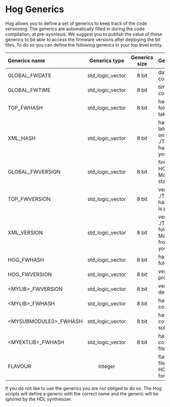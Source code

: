 # Hog Generics

Hog allows you to define a set of generics to keep track of the code versioning. 
The generics are automatically filled in during the code compilation, at pre-sysntesis.
We suggest you to publish the value of these generics to be able to access the firmware versions after deploying the bit files.
To do so you can define the following generics in your top level entity.

| Generics name           | Generics type      | Generics size | Generics description                                                                                                                                       |
|:------------------------|:------------------:|:-------------:|:-----------------------------------------------------------------------------------------------------------------------------------------------------------|
| GLOBAL_FWDATE           | std_logic_vector   | 8 bit         | date in wich the firmware is compiled it uses d/m/Y format |
| GLOBAL_FWTIME           | std_logic_vector   | 8 bit         | time in shich the firmware is compiled it uses 00H:M:S fromat  | 
| TOP_FWHASH              | std_logic_vector   | 8 bit         | hash code (git SHA) for the folder ./Top/\<project_name\> taken from the latest git commit   | 
| XML_HASH                | std_logic_vector   | 8 bit         | hash code (git SHA) for the latest commit in which at least one of the the files in ./Top/\<project_name\>/xml/xm.lst has been modified, available if your project uses IPbus    |
| GLOBAL_FWVERSION        | std_logic_vector   | 8 bit         | firmware version produced by HOG, it has the form MajorMinorCommit, is produced starting from the latest ta    | 
| TOP_FWVERSION           | std_logic_vector   | 8 bit         | version for the ./Top/\<project_name\> folder, it has the form MajorMinorCommit, is produced from the latest tag   |
| XML_VERSION             | std_logic_vector   | 8 bit         | version for the ./Top/\<project_name\>/xml folder, it has the form MajorMinorCommit, is produced from the latest tag(available if your project uses IPbus) | 
| HOG_FWHASH              | std_logic_vector   | 8 bit         | hash code (git SHA) for the HOG folder   | 
| HOG_FWVERSION           | std_logic_vector   | 8 bit         | version for the Hog folder, produced from the latest tag   |
| \<MYLIB\>_FWVERSION     | std_logic_vector   | 8 bit         | version for the list files used in defining library \<MYLIB\>  |
| \<MYLIB\>_FWHASH        | std_logic_vector   | 8 bit         | hash code (git SHA) for the files conatined \<MYLIB\> list file |
| \<MYSUBMODULE0\>_FWHASH | std_logic_vector   | 8 bit         | hash code (git SHA) for the last commit of \<MYSUBMODULE\> submodule |
| \<MYEXTLIB\>_FWHASH     | std_logic_vector   | 8 bit         | hash code (git SHA) for the file contained the \<MYEXTLIB\> list file |
| FLAVOUR                 | integer            |               | flavor used for generating this bit file, set if ypour project uses HOG flavours to produce bit files for different FPGAs  |

If you do not like to use the generics you are not obliged to do so.
The Hog scripts will define a generic with the correct name and the generic will be ignored by the HDL synthesizer.

